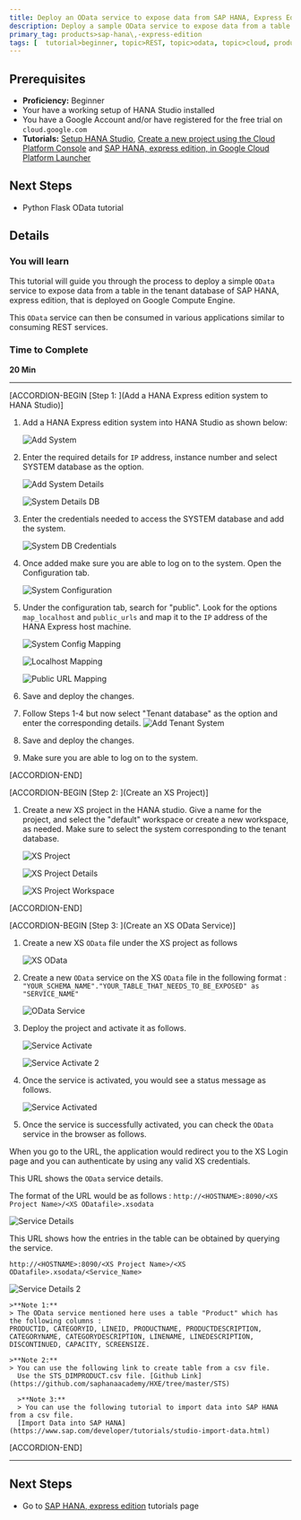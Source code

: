```yaml
---
title: Deploy an OData service to expose data from SAP HANA, Express Edition deployed on the Google Cloud Platform.
description: Deploy a sample OData service to expose data from a table in the tenant database of SAP HANA, Express Edition, that is deployed on Compute Engine on Google Cloud Platform.
primary_tag: products>sap-hana\,-express-edition
tags: [  tutorial>beginner, topic>REST, topic>odata, topic>cloud, products>sap-hana, products>sap-hana\,-express-edition  ]
---
```


## Prerequisites  
 - **Proficiency:** Beginner
 - Your have a working setup of HANA Studio installed
 - You have a Google Account and/or have registered for the free trial on `cloud.google.com`
 - **Tutorials:**  [Setup HANA Studio](https://www.sap.com/developer/how-tos/2016/09/hxe-howto-eclipse.html), [Create a new project using the Cloud Platform Console](https://cloud.google.com/resource-manager/docs/creating-managing-projects) and [SAP HANA, express edition, in Google Cloud Platform Launcher](https://www.sap.com/developer/tutorials/hxe-gcp-getting-started-launcher.html)


## Next Steps
 - Python Flask OData tutorial

## Details
### You will learn  
This tutorial will guide you through the process to deploy a simple `OData` service to expose data from a table in the tenant database of SAP HANA, express edition, that is deployed on Google Compute Engine.

This `OData` service can then be consumed in various applications similar to consuming REST services.

### Time to Complete
**20 Min**

---

[ACCORDION-BEGIN [Step 1: ](Add a HANA Express edition system to HANA Studio)]

1. Add a HANA Express edition system into HANA Studio as shown below:

    ![Add System](1_add_system.png)

2. Enter the required details for `IP` address, instance number and select SYSTEM database as the option.

    ![Add System Details](2_add_system_details.png)

    ![System Details DB](3_system_details.png)

3. Enter the credentials needed to access the SYSTEM database and add the system.

    ![System DB Credentials](4_system_details_2.png)

4. Once added make sure you are able to log on to the system. Open the Configuration tab.

    ![System Configuration](5_system_config.png)

5. Under the configuration tab, search for "public". Look for the options `map_localhost` and `public_urls` and map it to the `IP` address of the HANA Express host machine.

    ![System Config Mapping](6_system_config_mapping.png)

    ![Localhost Mapping](7_localhost_mapping.png)

    ![Public URL Mapping](8_public_url_mapping.png)

6. Save and deploy the changes.

7. Follow Steps 1-4 but now select "Tenant database" as the option and enter the corresponding details.
    ![Add Tenant System](11_add_tenant_system.png)

8. Save and deploy the changes.

9. Make sure you are able to log on to the system.


[ACCORDION-END]

[ACCORDION-BEGIN [Step 2: ](Create an XS Project)]

1. Create a new XS project in the HANA studio. Give a name for the project, and select the "default" workspace or create a new workspace, as needed. Make sure to select the system corresponding to the tenant database.

    ![XS Project](12_xs_project.png)

    ![XS Project Details](13_xs_proj_details.png)

    ![XS Project Workspace](14_xs_proj_workspace.png)




[ACCORDION-END]

[ACCORDION-BEGIN [Step 3: ](Create an XS OData Service)]

1. Create a new XS `OData` file under the XS project as follows

    ![XS OData](15_xs_odata.png)

2. Create a new `OData` service on the XS `OData` file in the following format : `"YOUR_SCHEMA_NAME"."YOUR_TABLE_THAT_NEEDS_TO_BE_EXPOSED" as "SERVICE_NAME"`

    ![OData Service](16_service.png)

3. Deploy the project and activate it as follows.

    ![Service Activate](17_service_activate.png)

    ![Service Activate 2](18_service_activate_2.png)

4. Once the service is activated, you would see a status message as follows.

    ![Service Activated](19_activated.png)

5. Once the service is successfully activated, you can check the `OData` service in the browser as follows.

  When you go to the URL, the application would redirect you to the XS Login page and you can authenticate by using any valid XS credentials.

  This URL shows the `OData` service details.

  The format of the URL would be as follows :
  `http://<HOSTNAME>:8090/<XS Project Name>/<XS ODatafile>.xsodata`

  ![Service Details](20_service_details.png)

  This URL shows how the entries in the table can be obtained by querying the service.

  `http://<HOSTNAME>:8090/<XS Project Name>/<XS ODatafile>.xsodata/<Service_Name>`

  ![Service Details 2](21_service_details_2.png)

    >**Note 1:**
    > The OData service mentioned here uses a table "Product" which has the following columns :
    PRODUCTID, CATEGORYID, LINEID, PRODUCTNAME, PRODUCTDESCRIPTION, CATEGORYNAME, CATEGORYDESCRIPTION, LINENAME, LINEDESCRIPTION, DISCONTINUED, CAPACITY, SCREENSIZE.

    >**Note 2:**
    > You can use the following link to create table from a csv file.
      Use the STS_DIMPRODUCT.csv file. [Github Link](https://github.com/saphanaacademy/HXE/tree/master/STS)

      >**Note 3:**
      > You can use the following tutorial to import data into SAP HANA from a csv file.
      [Import Data into SAP HANA](https://www.sap.com/developer/tutorials/studio-import-data.html)



[ACCORDION-END]

---

## Next Steps
 - Go to [SAP HANA, express edition](https://www.sap.com/developer/topics/sap-hana-express.tutorials.html) tutorials page
